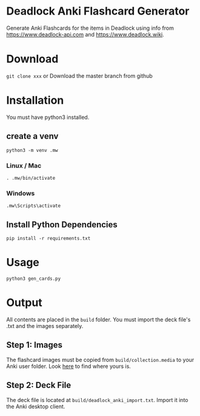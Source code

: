 # Deadlock Anki Flashcard Generator

Generate Anki Flashcards for the items in Deadlock using info from https://www.deadlock-api.com and https://www.deadlock.wiki.

# Download
`git clone xxx`
or
Download the master branch from github

# Installation
You must have python3 installed.

## create a venv

`python3 -m venv .mw`

### Linux / Mac
`. .mw/bin/activate`

### Windows

`.mw\Scripts\activate`

## Install Python Dependencies
`pip install -r requirements.txt`

# Usage

`python3 gen_cards.py`

# Output

All contents are placed in the `build` folder. You must import the deck file's .txt and the images separately.

## Step 1: Images

The flashcard images must be copied from `build/collection.media` to your Anki user folder. Look [here](https://docs.ankiweb.net/files.html#file-locations) to find where yours is.

## Step 2: Deck File
The deck file is located at `build/deadlock_anki_import.txt`. Import it into the Anki desktop client.
